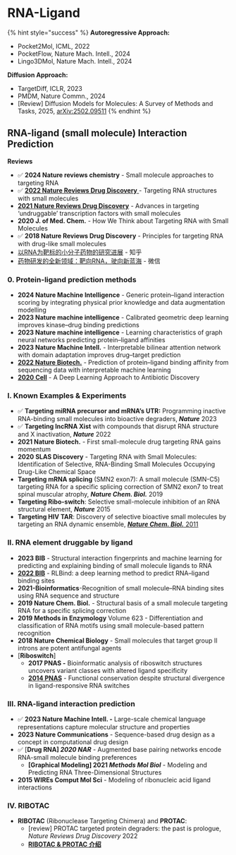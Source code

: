 # RNA-Ligand

{% hint style="success" %}
**Autoregressive Approach:**

* Pocket2Mol, ICML, 2022
* PocketFlow, Nature Mach. Intell., 2024
* Lingo3DMol, Nature Mach. Intell., 2024

**Diffusion Approach:**&#x20;

* TargetDiff, ICLR, 2023
* PMDM, Nature Commn., 2024
* \[Review] Diffusion Models for Molecules: A Survey of Methods and Tasks, 2025, [arXiv:2502.09511](https://arxiv.org/abs/2502.09511)
{% endhint %}

## RNA-ligand (small molecule) Interaction Prediction

**Reviews**

* ✅ **2024 Nature reviews chemistry** - Small molecule approaches to targeting RNA
* ✅ [**2022 Nature Reviews Drug Discovery** ](https://doi.org/10.1038/s41573-022-00521-4)- Targeting RNA structures with small molecules
* [**2021 Nature Reviews Drug Discovery**](https://www.nature.com/articles/s41573-021-00199-0) - Advances in targeting ‘undruggable’ transcription factors with small molecules
* **2020 J. of Med. Chem.** - How We Think about Targeting RNA with Small Molecules
* ✅ **2018 Nature Reviews Drug Discovery** - Principles for targeting RNA with drug-like small molecules
* [以RNA为靶标的小分子药物的研究进展](https://zhuanlan.zhihu.com/p/610068685) - 知乎
* [药物研发的全新领域：靶向RNA，驶向新蓝海](https://mp.weixin.qq.com/s/SApxzr3NFKzH2eBMRK8wdg) - 微信

### 0. Protein-ligand prediction methods

* **2024 Nature Machine Intelligence** - Generic protein–ligand interaction scoring by integrating physical prior knowledge and data augmentation modelling
* **2023 Nature machine intelligence** - Calibrated geometric deep learning improves kinase–drug binding predictions
* **2023 Nature machine intelligence** - Learning characteristics of graph neural networks predicting protein–ligand affinities
* **2023 Nature Machine Intell.** - Interpretable bilinear attention network with domain adaptation improves drug–target prediction
* [**2022 Nature Biotech.**](https://doi.org/10.1038/s41587-022-01307-0) - Prediction of protein–ligand binding affinity from sequencing data with interpretable machine learning
* [**2020 Cell**](https://www.sciencedirect.com/science/article/pii/S0092867420301021#!) - A Deep Learning Approach to Antibiotic Discovery

### I. Known Examples & Experiments

* ✅ **Targeting miRNA precursor and mRNA’s UTR:**  Programming inactive RNA-binding small molecules into bioactive degraders, _**Nature**_ 2023
* ✅ **Targeting lncRNA Xist** with compounds that disrupt RNA structure and X inactivation,  _**Nature**_ 2022
* **2021 Nature Biotech.** - First small-molecule drug targeting RNA gains momentum
* **2020 SLAS Discovery** - Targeting RNA with Small Molecules: Identification of Selective, RNA-Binding Small Molecules Occupying Drug-Like Chemical Space
* **Targeting mRNA splicing** (SMN2 exon7): A small molecule (SMN-C5) targeting RNA for a specific splicing correction of SMN2 exon7 to treat spinal muscular atrophy,  _**Nature Chem. Biol.**_ 2019
* **Targeting Ribo-switch**: Selective small-molecule inhibition of an RNA structural element, _**Nature**_ 2015
* **Targeting HIV TAR**: Discovery of selective bioactive small molecules by targeting an RNA dynamic ensemble, [_**Nature Chem. Biol.**_  2011 ](https://www.nature.com/articles/nchembio.596)

### II. RNA element druggable by ligand

* **2023 BIB** - Structural interaction fingerprints and machine learning for predicting and explaining binding of small molecule ligands to RNA
* [**2022 BIB**](https://academic.oup.com/bib/advance-article-abstract/doi/10.1093/bib/bbac486/6832814?redirectedFrom=fulltext) - RLBind: a deep learning method to predict RNA–ligand binding sites
* **2021-Bioinformatics**-Recognition of small molecule–RNA binding sites using RNA sequence and structure
* **2019 Nature Chem. Biol.** - Structural basis of a small molecule targeting RNA for a specific splicing correction
* **2019 Methods in Enzymology** Volume 623 - Differentiation and classification of RNA motifs using small molecule-based pattern recognition
* **2018 Nature Chemical Biology** - Small molecules that target group II introns are potent antifungal agents
* \[**Riboswitch**]&#x20;
  * **2017 PNAS -** Bioinformatic analysis of riboswitch structures uncovers variant classes with altered ligand specificity
  * [**2014 PNAS**](https://www.pnas.org/cgi/doi/10.1073/pnas.1414678111) - Functional conservation despite structural divergence in ligand-responsive RNA switches

### III. RNA-ligand interaction prediction

* ✅ **2023 Nature Machine Intell. -** Large-scale chemical language representations capture molecular structure and properties
* **2023 Nature Communications** - Sequence-based drug design as a concept in computational drug design
* ✅  \[**Drug RNA]&#x20;**_**2020 NAR**_ - Augmented base pairing networks encode RNA-small molecule binding preferences
  * **\[Graphical Modeling] 2021&#x20;**_**Methods Mol Biol**_ - Modeling and Predicting RNA Three-Dimensional Structures
* **2015 WIREs Comput Mol Sci** - Modeling of ribonucleic acid ligand interactions

### IV. RIBOTAC

* **RIBOTAC** (Ribonuclease Targeting Chimera) and **PROTAC**:&#x20;
  * \[review] PROTAC targeted protein degraders: the past is prologue, _Nature Reviews Drug Discovery_ 2022
  * [**RIBOTAC & PROTAC 介绍**](https://mp.weixin.qq.com/s/zlS33lwnnko1pGOdWq5e6g)
